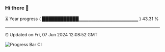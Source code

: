 ### Hi there 👋

⏳ Year progress { ████████████▁▁▁▁▁▁▁▁▁▁▁▁▁▁▁▁▁▁ } 43.31 %

---

⏰ Updated on Fri, 07 Jun 2024 12:08:52 GMT

![Progress Bar CI](https://github.com/liununu/liununu/workflows/Progress%20Bar%20CI/badge.svg)
